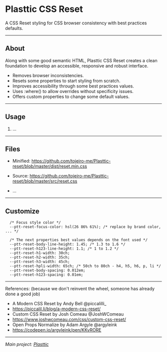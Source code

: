 # Plasttic CSS Reset

A CSS Reset styling for CSS browser consistency with best practices defaults.

---

## About

Along with some good semantic HTML, Plasttic CSS Reset creates a clean foundation to develop an accessible, responsive and robust interface.

- Removes browser inconsistencies.
- Resets some properties to start styling from scratch.
- Improves accessibility through some best practices values.
- Uses :where() to allow overrides without specificity issues.
- Offers custom properties to change some default values.

---

## Usage

1. ...

---

## Files

- Minified: https://github.com/tojeiro-me/Plasttic-reset/blob/master/dist/reset.min.css
- Source: https://github.com/tojeiro-me/Plasttic-reset/blob/master/src/reset.css

- ...

---

## Customize

```
  /* Focus style color */
  --ptt-reset-focus-color: hsl(26 86% 61%); /* replace by brand color, ... */

  /* The next properties best values depends on the font used */
  --ptt-reset-body-line-height: 1.45; /* 1.3 to 1.6 */
  --ptt-reset-h123-line-height: 1.1; /* 1 to 1.2 */
  --ptt-reset-h1-width: 30ch;
  --ptt-reset-h2-width: 35ch;
  --ptt-reset-h3-width: 45ch;
  --ptt-reset-hpli-width: 65ch; /* 50ch to 80ch - h4, h5, h6, p, li */
  --ptt-reset-body-spacing: 0.012em;
  --ptt-reset-h123-spacing: 0.01em;
```

---

References:
(because we don't reinvent the wheel, someone has already done a good job)

- A Modern CSS Reset by Andy Bell @piccalilli\_
- https://piccalil.li/blog/a-modern-css-reset/
- Custom CSS Reset by Josh Comeau @JoshWComeau
- https://www.joshwcomeau.com/css/custom-css-reset/
- Open Props Normalize by Adam Argyle @argyleink
- https://codepen.io/argyleink/pen/KKvRORE

---

_Main project: [Plasttic](https://github.com/tojeiro-me/Plasttic)_
